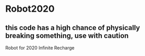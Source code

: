 # Robot2020
## this code has a high chance of physically breaking something, use with caution
Robot for 2020 Infinite Recharge
